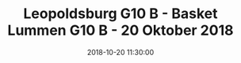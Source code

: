 ---
layout: album
title: Leopoldsburg G10 B - Basket Lummen G10 B - 20 Oktober 2018
description: Competitie wedstrijd tussen Leopoldsburg G10 B en Basket Lummen G10 B.
date: 2018-10-20 11:30:00
cover: /albums/2018-10-20-Leopoldsburg-G10B-Basket-Lummen-G10B/thumbnails/IMG_0427.JPG
pagination: 
  enabled: true
  images: true
  imageLayout: image
  itemsPerPage: 64
---